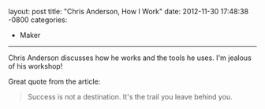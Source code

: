 layout: post
title:  "Chris Anderson, How I Work"
date:   2012-11-30 17:48:38 -0800
categories:
  - Maker
---

Chris Anderson discusses how he works and the tools he uses. I'm jealous of his workshop! 

 Great quote from the article: 

 > Success is not a destination. It's the trail you leave behind you.

